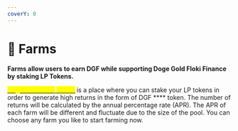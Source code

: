 ```yaml
---
coverY: 0
---
```


# 🚜 Farms

**Farms allow users to earn DGF while supporting Doge Gold Floki Finance by staking LP Tokens.**

&#x20;<mark style="color:yellow;">****</mark> [<mark style="color:yellow;">**Doge Gold Floki**</mark> <mark style="color:yellow;"></mark><mark style="color:yellow;"></mark> <mark style="color:yellow;"></mark><mark style="color:yellow;">**Farms**</mark>](https://app.doge-gold-floki.finance/farms) <mark style="color:orange;">****</mark> is a place where you can stake your LP tokens in order to generate high returns in the form of DGF **** token. The number of returns will be calculated by the annual percentage rate (APR). The APR of each farm will be different and fluctuate due to the size of the pool. You can choose any farm you like to start farming now.
